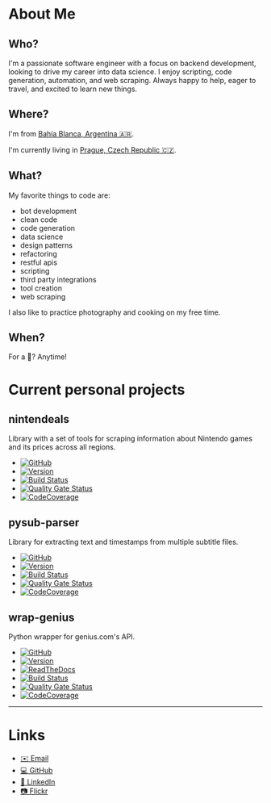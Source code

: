 About Me
================

Who?
----

I'm a passionate software engineer with a focus on backend development, looking to drive my career into data science. I enjoy scripting, code generation, automation, and web scraping. Always happy to help, eager to travel, and excited to learn new things.



Where?
------

I'm from [Bahía Blanca, Argentina 🇦🇷️](https://goo.gl/maps/yCJYkgUgTPEzmUKaA).

I'm currently living in [Prague, Czech Republic 🇨🇿️](https://goo.gl/maps/zuu1k8Wq6HZSK47G9).



What?
-----
My favorite things to code are:

* bot development
* clean code
* code generation
* data science
* design patterns
* refactoring
* restful apis
* scripting
* third party integrations
* tool creation
* web scraping

I also like to practice photography and cooking on my free time.



When?
-----

For a 🍺️? Anytime!



Current personal projects
=========================

nintendeals
-----------
Library with a set of tools for scraping information about Nintendo games and its prices across all regions.

* [![GitHub](https://img.shields.io/badge/github-nintendeals-black?logo=github)](https://github.com/fedecalendino/nintendeals)
* [![Version](https://img.shields.io/pypi/v/nintendeals?logo=pypi)](https://pypi.org/project/nintendeals)
* [![Build Status](https://img.shields.io/travis/fedecalendino/nintendeals/master?logo=travis)](https://travis-ci.com/fedecalendino/nintendeals)
* [![Quality Gate Status](https://img.shields.io/sonar/alert_status/fedecalendino_nintendeals?logo=sonarcloud&server=https://sonarcloud.io)](https://sonarcloud.io/dashboard?id=fedecalendino_nintendeals)
* [![CodeCoverage](https://img.shields.io/codecov/c/gh/fedecalendino/nintendeals?logo=codecov)](https://codecov.io/gh/fedecalendino/nintendeals)

pysub-parser
-----------
Library for extracting text and timestamps from multiple subtitle files.

* [![GitHub](https://img.shields.io/badge/github-pysub--parser-black?logo=github)](https://github.com/fedecalendino/pysub-parser)
* [![Version](https://img.shields.io/pypi/v/pysub-parser?logo=pypi)](https://pypi.org/project/pysub-parser)
* [![Build Status](https://img.shields.io/travis/fedecalendino/pysub-parser/master?logo=travis)](https://travis-ci.com/fedecalendino/pysub-parser)
* [![Quality Gate Status](https://img.shields.io/sonar/alert_status/fedecalendino_pysub-parser?logo=sonarcloud&server=https://sonarcloud.io)](https://sonarcloud.io/dashboard?id=fedecalendino_pysub-parser)
* [![CodeCoverage](https://img.shields.io/codecov/c/gh/fedecalendino/pysub-parser?logo=codecov)](https://codecov.io/gh/fedecalendino/pysub-parser)

wrap-genius
-----------
Python wrapper for genius.com's API.

* [![GitHub](https://img.shields.io/badge/github-wrap--genius-black?logo=github)](https://github.com/fedecalendino/wrap-genius)
* [![Version](https://img.shields.io/pypi/v/wrap-genius?logo=pypi)](https://pypi.org/project/wrap-genius)
* [![ReadTheDocs](https://img.shields.io/readthedocs/wrap-genius?logo=read%20the%20docs)](https://wrap-genius.readthedocs.io/en/latest/)
* [![Build Status](https://img.shields.io/travis/fedecalendino/wrap-genius/master?logo=travis)](https://travis-ci.com/fedecalendino/wrap-genius)
* [![Quality Gate Status](https://img.shields.io/sonar/alert_status/fedecalendino_wrap-genius?logo=sonarcloud&server=https://sonarcloud.io)](https://sonarcloud.io/dashboard?id=fedecalendino_wrap-genius)
* [![CodeCoverage](https://img.shields.io/codecov/c/gh/fedecalendino/wrap-genius?logo=codecov)](https://codecov.io/gh/fedecalendino/wrap-genius)


__________


Links
==========

* [✉️ Email](mailto:fede@calendino.com)
* [💻️ GitHub](https://github.com/fedecalendino)
* [👥️ LinkedIn](https://linkedin.com/in/fedecalendino)
* [📷️ Flickr](https://flickr.com/photos/fedecalendino)

